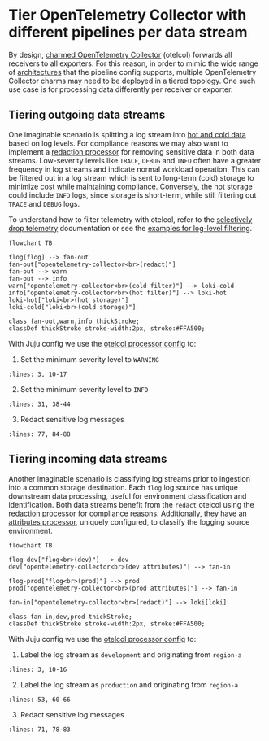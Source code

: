 # Tier OpenTelemetry Collector with different pipelines per data stream

By design, [charmed OpenTelemetry Collector](https://charmhub.io/opentelemetry-collector-k8s) (otelcol) forwards all receivers to all exporters.
For this reason, in order to mimic the wide range of [architectures](https://opentelemetry.io/docs/collector/architecture/) that the pipeline config supports,
multiple OpenTelemetry Collector charms may need to be deployed in a tiered topology.
One such use case is for processing data differently per receiver or exporter.

## Tiering outgoing data streams
One imaginable scenario is splitting a log stream into [hot and cold data](https://en.wikipedia.org/wiki/Cold_data) based on log levels. For compliance reasons we may also want to implement a [redaction processor](https://github.com/open-telemetry/opentelemetry-collector-contrib/blob/main/processor/redactionprocessor/README.md) for removing sensitive data in both data streams. Low-severity levels like `TRACE`, `DEBUG` and `INFO` often have a greater frequency in log streams and indicate normal workload operation. This can be filtered out in a log stream which is sent to long-term (cold) storage to minimize cost while maintaining compliance. Conversely, the hot storage could include `INFO` logs, since storage is short-term, while still filtering out `TRACE` and `DEBUG` logs.

To understand how to filter telemetry with otelcol, refer to the [selectively drop telemetry](selectively-drop-telemetry) documentation or see the [examples for log-level filtering](https://github.com/open-telemetry/opentelemetry-collector-contrib/blob/main/processor/filterprocessor/testdata/config_logs_min_severity.yaml).

```{mermaid}
flowchart TB

flog[flog] --> fan-out
fan-out["opentelemetry-collector<br>(redact)"]
fan-out --> warn
fan-out --> info
warn["opentelemetry-collector<br>(cold filter)"] --> loki-cold
info["opentelemetry-collector<br>(hot filter)"] --> loki-hot
loki-hot["loki<br>(hot storage)"]
loki-cold["loki<br>(cold storage)"]

class fan-out,warn,info thickStroke;
classDef thickStroke stroke-width:2px, stroke:#FFA500;
```

With Juju config we use the [otelcol processor config](https://charmhub.io/opentelemetry-collector-k8s/configurations?channel=2/edge#processors) to:

1. Set the minimum severity level to `WARNING`
```{literalinclude} /how-to/tiered-outgoing-otelcol-bundle.yaml
:lines: 3, 10-17
```

2. Set the minimum severity level to `INFO`
```{literalinclude} /how-to/tiered-outgoing-otelcol-bundle.yaml
:lines: 31, 38-44
```

3. Redact sensitive log messages
```{literalinclude} /how-to/tiered-outgoing-otelcol-bundle.yaml
:lines: 77, 84-88
```

## Tiering incoming data streams
Another imaginable scenario is classifying log streams prior to ingestion into a common storage destination. Each `flog` log source has unique downstream data processing, useful for environment classification and identification. Both data streams benefit from the `redact` otelcol using the [redaction processor](https://github.com/open-telemetry/opentelemetry-collector-contrib/blob/main/processor/redactionprocessor/README.md) for compliance reasons. Additionally, they have an [attributes processor](https://github.com/open-telemetry/opentelemetry-collector-contrib/blob/main/processor/attributesprocessor/README.md), uniquely configured, to classify the logging source environment.

```{mermaid}
flowchart TB

flog-dev["flog<br>(dev)"] --> dev
dev["opentelemetry-collector<br>(dev attributes)"] --> fan-in

flog-prod["flog<br>(prod)"] --> prod
prod["opentelemetry-collector<br>(prod attributes)"] --> fan-in

fan-in["opentelemetry-collector<br>(redact)"] --> loki[loki]

class fan-in,dev,prod thickStroke;
classDef thickStroke stroke-width:2px, stroke:#FFA500;
```

With Juju config we use the [otelcol processor config](https://charmhub.io/opentelemetry-collector-k8s/configurations?channel=2/edge#processors) to:

1. Label the log stream as `development` and originating from `region-a`
```{literalinclude} /how-to/tiered-incoming-otelcol-bundle.yaml
:lines: 3, 10-16
```

2. Label the log stream as `production` and originating from `region-a`
```{literalinclude} /how-to/tiered-incoming-otelcol-bundle.yaml
:lines: 53, 60-66
```

3. Redact sensitive log messages
```{literalinclude} /how-to/tiered-incoming-otelcol-bundle.yaml
:lines: 71, 78-83
```
